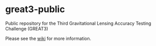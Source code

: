 great3-public
=============

Public repository for the Third Gravitational Lensing Accuracy Testing
Challenge (GREAT3)

Please see the [wiki](https://github.com/barnabytprowe/great3-public/wiki) for
more information.
